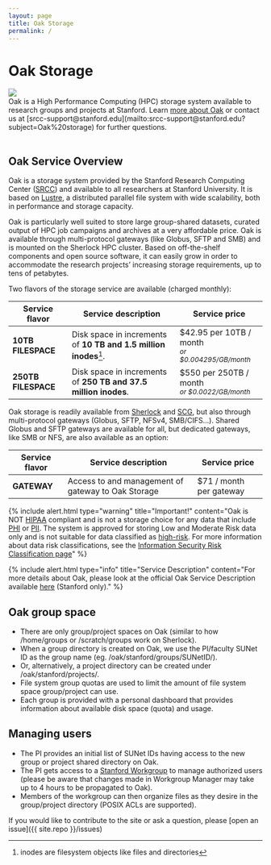 ```yaml
---
layout: page
title: Oak Storage
permalink: /
---
```


# Oak Storage

<div style="float: left; width:20%; margin-right:20px">
     <img src="{{ site.baseurl }}/assets/img/logo/oak.png">
</div><br><span>
Oak is a High Performance Computing (HPC) storage system available to research groups and projects at Stanford. 
Learn <a href="{{ site.baseurl }}/about">more about Oak</a> or contact us at [srcc-support@stanford.edu](mailto:srcc-support@stanford.edu?subject=Oak%20storage) for further questions.
   </span>
<br><br>

## Oak Service Overview

Oak is a storage system provided by the Stanford Research Computing Center
([SRCC](https://srcc.stanford.edu/)) and available to all researchers at Stanford University.
It is based on [Lustre](http://lustre.org), a distributed parallel file system with wide scalability,
both in performance and storage capacity.

Oak is particularly well suited to store large group-shared datasets, curated output of HPC job campaigns and archives at a
very affordable price. Oak is available through multi-protocol gateways (like Globus, SFTP and SMB) and is
mounted on the Sherlock HPC cluster. Based on off-the-shelf components and open source software, it can easily
grow in order to accommodate the research projects’ increasing storage requirements, up to tens of petabytes.

Two flavors of the storage service are available (charged monthly):

|  Service flavor     | Service description | Service price |
|---------------------|---------------------|---------------|
| **10TB FILESPACE**  | Disk space in increments of **10 TB and 1.5 million inodes**[^1]. | $42.95 per 10TB / month<br> <small>*or $0.004295/GB/month*</small> |
| **250TB FILESPACE** | Disk space in increments of **250 TB and 37.5 million inodes**. | $550 per 250TB / month<br> <small>*or $0.0022/GB/month*</small> |

[^1]: inodes are filesystem objects like files and directories

Oak storage is readily available from [Sherlock](http://www.sherlock.stanford.edu/) and [SCG](https://login.scg.stanford.edu/),
but also through multi-protocol gateways (Globus, SFTP, NFSv4, SMB/CIFS...). Shared Globus and SFTP gateways are available for all, but dedicated gateways,
like SMB or NFS, are also available as an option:

|  Service flavor | Service description | Service price |
|-----------------|---------------------|---------------|
| **GATEWAY**     | Access to and management of gateway to Oak Storage | $71 / month per gateway<br> |

{% include alert.html type="warning" title="Important!" content="Oak is NOT <a href='https://en.wikipedia.org/wiki/Health_Insurance_Portability_and_Accountability_Act'>HIPAA</a> compliant and is not a storage choice for any data that include <a href='https://en.wikipedia.org/wiki/Protected_health_information'>PHI</a> or <a href='https://en.wikipedia.org/wiki/Personally_identifiable_information'>PII</a>. The system is approved for storing Low and Moderate Risk data only and is not suitable for data classified as <a href='https://dataclass.stanford.edu'>high-risk</a>. For more information about data risk classifications, see the <a href='https://uit.stanford.edu/guide/riskclassifications'>Information Security Risk Classification page</a>" %}

{% include alert.html type="info" title="Service Description" content="For more details about Oak, please look at the official Oak Service Description available <a href='https://stanford.box.com/s/t979jbzw5ejbf2u2w0781hayke1k384y'>here</a> (Stanford only)." %}


## Oak group space

 *  There are only group/project spaces on Oak (similar to how /home/groups or /scratch/groups work on Sherlock).
 *  When a group directory is created on Oak, we use the PI/faculty SUNet ID as the group name (eg. /oak/stanford/groups/SUNetID/).
 *  Or, alternatively, a project directory can be created under /oak/stanford/projects/.
 *  File system group quotas are used to limit the amount of file system space group/project can use.
 *  Each group is provided with a personal dashboard that provides information about available disk space (quota) and usage.


## Managing users

 *  The PI provides an initial list of SUNet IDs having access to the new group or project shared directory on Oak.
 *  The PI gets access to a [Stanford Workgroup](https://workgroup.stanford.edu) to manage authorized users (please be aware that changes made in Workgroup Manager may take up to 4 hours to be propagated to Oak).
 *  Members of the workgroup can then organize files as they desire in the group/project directory (POSIX ACLs are supported).


If you would like to contribute to the site or ask a question, please [open an issue]({{ site.repo }}/issues)
